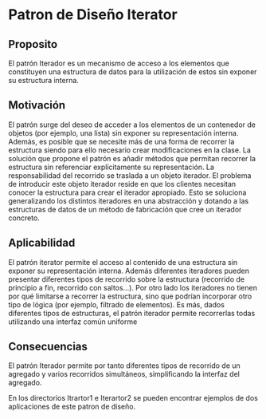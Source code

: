 # Patron de Diseño Iterator

## Proposito

El patrón Iterador es un mecanismo de acceso a los elementos que constituyen una estructura de datos para la utilización de estos sin exponer su estructura interna.

## Motivación

El patrón surge del deseo de acceder a los elementos de un contenedor de objetos (por ejemplo, una lista) sin exponer su representación interna. Además, es posible que se necesite más de una forma de recorrer la estructura siendo para ello necesario crear modificaciones en la clase.
La solución que propone el patrón es añadir métodos que permitan recorrer la estructura sin referenciar explícitamente su representación. La responsabilidad del recorrido se traslada a un objeto iterador.
El problema de introducir este objeto iterador reside en que los clientes necesitan conocer la estructura para crear el iterador apropiado.
Esto se soluciona generalizando los distintos iteradores en una abstracción y dotando a las estructuras de datos de un método de fabricación que cree un iterador concreto.

## Aplicabilidad

El patrón iterator permite el acceso al contenido de una estructura sin exponer su representación interna. Además diferentes iteradores pueden presentar diferentes tipos de recorrido sobre la estructura (recorrido de principio a fin, recorrido con saltos...). Por otro lado los iteradores no tienen por qué limitarse a recorrer la estructura, sino que podrían incorporar otro tipo de lógica (por ejemplo, filtrado de elementos). Es más, dados diferentes tipos de estructuras, el patrón iterador permite recorrerlas todas utilizando una interfaz común uniforme

## Consecuencias

El patrón Iterador permite por tanto diferentes tipos de recorrido de un agregado y varios recorridos simultáneos, simplificando la interfaz del agregado.

En los directorios Itrartor1 e Iterartor2 se pueden encontrar ejemplos de dos aplicaciones de este patron de diseño.
